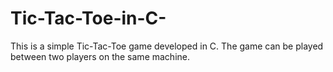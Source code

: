 # Tic-Tac-Toe-in-C-
This is a simple Tic-Tac-Toe game developed in C. The game can be played between two players on the same machine.
